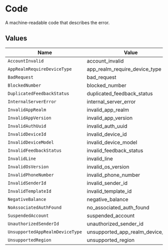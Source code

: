 # Code

A machine-readable code that describes the error.


## Values

| Name                              | Value                             |
| --------------------------------- | --------------------------------- |
| `AccountInvalid`                  | account_invalid                   |
| `AppRealmRequireDeviceType`       | app_realm_require_device_type     |
| `BadRequest`                      | bad_request                       |
| `BlockedNumber`                   | blocked_number                    |
| `DuplicatedFeedbackStatus`        | duplicated_feedback_status        |
| `InternalServerError`             | internal_server_error             |
| `InvalidAppRealm`                 | invalid_app_realm                 |
| `InvalidAppVersion`               | invalid_app_version               |
| `InvalidAuthUuid`                 | invalid_auth_uuid                 |
| `InvalidDeviceId`                 | invalid_device_id                 |
| `InvalidDeviceModel`              | invalid_device_model              |
| `InvalidFeedbackStatus`           | invalid_feedback_status           |
| `InvalidLine`                     | invalid_line                      |
| `InvalidOsVersion`                | invalid_os_version                |
| `InvalidPhoneNumber`              | invalid_phone_number              |
| `InvalidSenderId`                 | invalid_sender_id                 |
| `InvalidTemplateId`               | invalid_template_id               |
| `NegativeBalance`                 | negative_balance                  |
| `NoAssociatedAuthFound`           | no_associated_auth_found          |
| `SuspendedAccount`                | suspended_account                 |
| `UnauthorizedSenderId`            | unauthorized_sender_id            |
| `UnsupportedAppRealmDeviceType`   | unsupported_app_realm_device_type |
| `UnsupportedRegion`               | unsupported_region                |